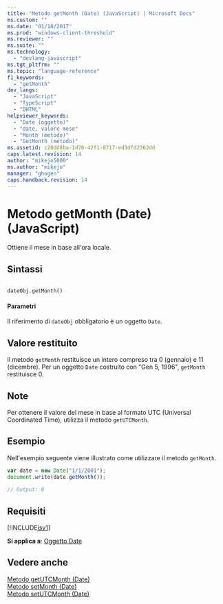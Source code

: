 ```yaml
---
title: "Metodo getMonth (Date) (JavaScript) | Microsoft Docs"
ms.custom: ""
ms.date: "01/18/2017"
ms.prod: "windows-client-threshold"
ms.reviewer: ""
ms.suite: ""
ms.technology: 
  - "devlang-javascript"
ms.tgt_pltfrm: ""
ms.topic: "language-reference"
f1_keywords: 
  - "getMonth"
dev_langs: 
  - "JavaScript"
  - "TypeScript"
  - "DHTML"
helpviewer_keywords: 
  - "Date (oggetto)"
  - "date, valore mese"
  - "Month (metodo)"
  - "GetMonth (metodo)"
ms.assetid: c20dd8ba-1d78-42f1-8717-ed3dfd2362dd
caps.latest.revision: 14
author: "mikejo5000"
ms.author: "mikejo"
manager: "ghogen"
caps.handback.revision: 14
---
```

# Metodo getMonth (Date) (JavaScript)
Ottiene il mese in base all'ora locale.  
  
## Sintassi  
  
```  
  
dateObj.getMonth()   
```  
  
#### Parametri  
 Il riferimento di `dateObj` obbligatorio è un oggetto `Date`.  
  
## Valore restituito  
 Il metodo `getMonth` restituisce un intero compreso tra 0 \(gennaio\) e 11 \(dicembre\).  Per un oggetto `Date` costruito con "Gen 5, 1996", `getMonth` restituisce 0.  
  
## Note  
 Per ottenere il valore del mese in base al formato UTC \(Universal Coordinated Time\), utilizza il metodo `getUTCMonth`.  
  
## Esempio  
 Nell'esempio seguente viene illustrato come utilizzare il metodo `getMonth`.  
  
```javascript  
var date = new Date("1/1/2001");  
document.write(date.getMonth());  
  
// Output: 0  
```  
  
## Requisiti  
 [!INCLUDE[jsv1](../../javascript/misc/includes/jsv1-md.md)]  
  
 **Si applica a**: [Oggetto Date](../../javascript/reference/date-object-javascript.md)  
  
## Vedere anche  
 [Metodo getUTCMonth \(Date\)](../../javascript/reference/getutcmonth-method-date-javascript.md)   
 [Metodo setMonth \(Date\)](../../javascript/reference/setmonth-method-date-javascript.md)   
 [Metodo setUTCMonth \(Date\)](../../javascript/reference/setutcmonth-method-date-javascript.md)